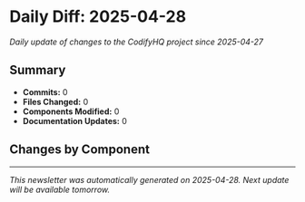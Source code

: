 # Daily Diff: 2025-04-28

*Daily update of changes to the CodifyHQ project since 2025-04-27*

## Summary

- **Commits:** 0
- **Files Changed:** 0
- **Components Modified:** 0
- **Documentation Updates:** 0

## Changes by Component


---

*This newsletter was automatically generated on 2025-04-28.*
*Next update will be available tomorrow.*
